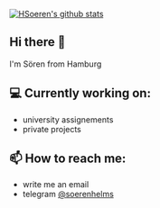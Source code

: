  [![HSoeren's github stats](https://github-readme-stats.vercel.app/api?username=HSoeren&theme=dark)](https://github.com/anuraghazra/github-readme-stats)

## Hi there 👋
I'm Sören from Hamburg 

## 💻 Currently working on:
- university assignements
- private projects

## 📫 How to reach me:
- write me an email
- telegram [@soerenhelms](https://t.me/soerenhelms)

<!--
**HSoeren/HSoeren** is a ✨ _special_ ✨ repository because its `README.md` (this file) appears on your GitHub profile.

Here are some ideas to get you started:

- 🔭 I’m currently working on ...
- 🌱 I’m currently learning ...
- 👯 I’m looking to collaborate on ...
- 🤔 I’m looking for help with ...
- 💬 Ask me about ...
- 📫 How to reach me: ...
- 😄 Pronouns: ...
- ⚡ Fun fact: ...
-->
